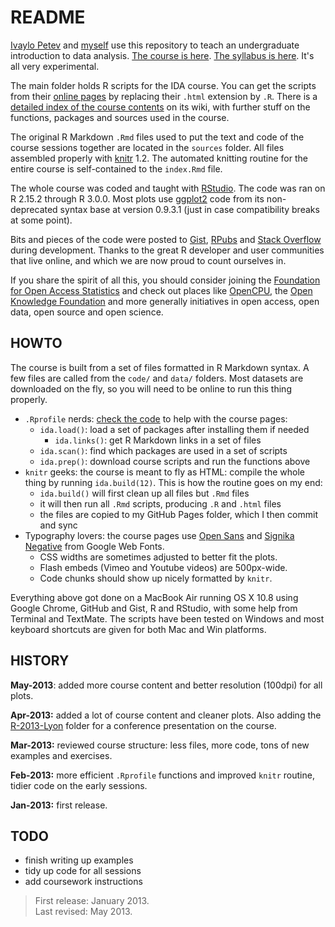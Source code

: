 # README

[Ivaylo Petev](http://ipetev.org/) and [myself](http://f.briatte.org/) use this repository to teach an undergraduate introduction to data analysis. [The course is here](http://f.briatte.org/teaching/ida/). [The syllabus is here](ida/raw/master/syllabus.pdf). It's all very experimental.

The main folder holds R scripts for the IDA course. You can get the scripts from their [online pages](http://f.briatte.org/teaching/ida/) by replacing their `.html` extension by `.R`. There is a [detailed index of the course contents](https://github.com/briatte/ida/wiki/outline) on its wiki, with further stuff on the functions, packages and sources used in the course.

The original R Markdown `.Rmd` files used to put the text and code of the course sessions together are located in the `sources` folder. All files assembled properly with [knitr](http://yihui.name/knitr/) 1.2. The automated knitting routine for the entire course is self-contained to the `index.Rmd` file.

The whole course was coded and taught with [RStudio](http://www.rstudio.com/). The code was ran on R 2.15.2 through R 3.0.0. Most plots use [ggplot2](http://docs.ggplot2.org/current/) code from its non-deprecated syntax base at version 0.9.3.1 (just in case compatibility breaks at some point).

Bits and pieces of the code were posted to [Gist](https://gist.github.com/briatte), [RPubs](http://rpubs.com/briatte) and [Stack Overflow](http://stackoverflow.com/) during development. Thanks to the great R developer and user communities that live online, and which we are now proud to count ourselves in.

If you share the spirit of all this, you should consider joining the [Foundation for Open Access Statistics](http://www.foastat.org/) and check out places like [OpenCPU](https://public.opencpu.org/), the [Open Knowledge Foundation](http://okfn.org/) and more generally initiatives in open access, open data, open source and open science.

## HOWTO

The course is built from a set of files formatted in R Markdown syntax. A few files are called from the `code/` and `data/` folders. Most datasets are downloaded on the fly, so you will need to be online to run this thing properly.

* `.Rprofile` nerds: [check the code](https://github.com/briatte/ida/blob/master/.Rprofile) to help with the course pages:
  * `ida.load()`: load a set of packages after installing them if needed
	* `ida.links()`: get R Markdown links in a set of files
  * `ida.scan()`: find which packages are used in a set of scripts
  * `ida.prep()`: download course scripts and run the functions above
* `knitr` geeks: the course is meant to fly as HTML: compile the whole thing by running `ida.build(12)`. This is how the routine goes on my end:
  * `ida.build()` will first clean up all files but `.Rmd` files
  * it will then run all `.Rmd` scripts, producing `.R` and `.html` files
  * the files are copied to my GitHub Pages folder, which I then commit and sync
* Typography lovers: the course pages use [Open Sans](https://www.google.com/webfonts#UsePlace:use/Collection:Open+Sans) and [Signika Negative](https://www.google.com/webfonts#UsePlace:use/Collection:Signika+Negative) from Google Web Fonts.
  * CSS widths are sometimes adjusted to better fit the plots.
  * Flash embeds (Vimeo and Youtube videos) are 500px-wide.
  * Code chunks should show up nicely formatted by `knitr`.

Everything above got done on a MacBook Air running OS X 10.8 using Google Chrome, GitHub and Gist, R and RStudio, with some help from Terminal and TextMate. The scripts have been tested on Windows and most keyboard shortcuts are given for both Mac and Win platforms.

## HISTORY

__May-2013__: added more course content and better resolution (100dpi) for all plots.

__Apr-2013:__ added a lot of course content and cleaner plots. Also adding the [R-2013-Lyon](R-2013-Lyon) folder for a conference presentation on the course.

__Mar-2013:__ reviewed course structure: less files, more code, tons of new examples and exercises.

__Feb-2013:__ more efficient `.Rprofile` functions and improved `knitr` routine, tidier code on the early sessions.

__Jan-2013:__ first release.

## TODO

* finish writing up examples
* tidy up code for all sessions
* add coursework instructions

> First release: January 2013.  
> Last revised: May 2013.

